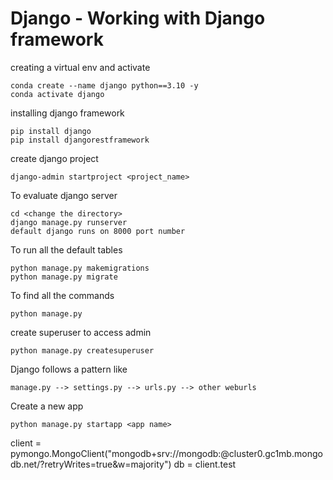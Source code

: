 # Django - Working with Django framework


creating a virtual env and activate 
```
conda create --name django python==3.10 -y
conda activate django

```

installing django framework

```
pip install django
pip install djangorestframework

```

create django project

```
django-admin startproject <project_name>

```

To evaluate django server

```
cd <change the directory>
django manage.py runserver
default django runs on 8000 port number

```

To run all the default tables 

```
python manage.py makemigrations
python manage.py migrate

```

To find all the commands
```
python manage.py

```

create superuser to access admin

```
python manage.py createsuperuser

```

Django follows a pattern like
```
manage.py --> settings.py --> urls.py --> other weburls

```

Create a new app
```
python manage.py startapp <app name>

```



client = pymongo.MongoClient("mongodb+srv://mongodb:<password>@cluster0.gc1mb.mongodb.net/?retryWrites=true&w=majority")
db = client.test



